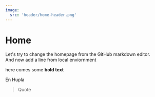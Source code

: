 ```yaml
---
image:
  src: 'header/home-header.png'
---
```


# Home

Let's try to change the homepage from the GitHub markdown editor.  
And now add a line from local enviornment

here comes some **bold text**

En Hupla
> Quote
